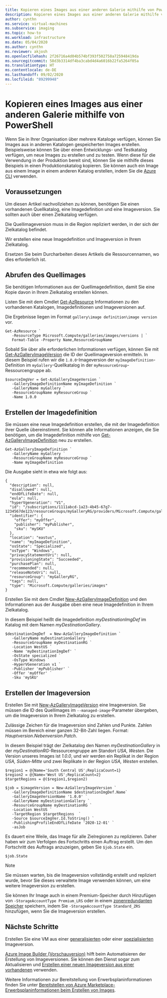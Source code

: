 ```yaml
---
title: Kopieren eines Images aus einer anderen Galerie mithilfe von PowerShell
description: Kopieren eines Images aus einer anderen Galerie mithilfe von Azure PowerShell.
author: cynthn
ms.service: virtual-machines
ms.subservice: imaging
ms.topic: how-to
ms.workload: infrastructure
ms.date: 05/04/2020
ms.author: cynthn
ms.reviewer: akjosh
ms.openlocfilehash: 2f26716a4d04b574bf393f502758a725948419da
ms.sourcegitcommit: 58d3b3314df4ba3cabd4d4a6016b22fa5264f05a
ms.translationtype: HT
ms.contentlocale: de-DE
ms.lasthandoff: 09/02/2020
ms.locfileid: "89299948"
---
```

# <a name="copy-an-image-from-another-gallery-using-powershell"></a>Kopieren eines Images aus einer anderen Galerie mithilfe von PowerShell

Wenn Sie in Ihrer Organisation über mehrere Kataloge verfügen, können Sie Images aus in anderen Katalogen gespeicherten Images erstellen. Beispielsweise können Sie über einen Entwicklungs- und Testkatalog verfügen, um neue Images zu erstellen und zu testen. Wenn diese für die Verwendung in der Produktion bereit sind, können Sie sie mithilfe dieses Beispiels in einen Produktionskatalog kopieren. Sie können auch ein Image aus einem Image in einem anderen Katalog erstellen, indem Sie die [Azure CLI](image-version-another-gallery-cli.md) verwenden.


## <a name="before-you-begin"></a>Voraussetzungen

Um diesen Artikel nachvollziehen zu können, benötigen Sie einen vorhandenen Quellkatalog, eine Imagedefinition und eine Imageversion. Sie sollten auch über einen Zielkatalog verfügen. 

Die Quellimageversion muss in die Region repliziert werden, in der sich der Zielkatalog befindet. 

Wir erstellen eine neue Imagedefinition und Imageversion in Ihrem Zielkatalog.


Ersetzen Sie beim Durcharbeiten dieses Artikels die Ressourcennamen, wo dies erforderlich ist.


## <a name="get-the-source-image"></a>Abrufen des Quellimages 

Sie benötigen Informationen aus der Quellimagedefinition, damit Sie eine Kopie davon in Ihrem Zielkatalog erstellen können.

Listen Sie mit dem Cmdlet [Get-AzResource](/powershell/module/az.resources/get-azresource) Informationen zu den vorhandenen Katalogen, Imagedefinitionen und Imageversionen auf.

Die Ergebnisse liegen im Format `gallery\image definition\image version` vor.

```azurepowershell-interactive
Get-AzResource `
   -ResourceType Microsoft.Compute/galleries/images/versions | `
   Format-Table -Property Name,ResourceGroupName
```

Sobald Sie über alle erforderlichen Informationen verfügen, können Sie mit [Get-AzGalleryImageVersion](/powershell/module/az.compute/get-azgalleryimageversion) die ID der Quellimageversion ermitteln. In diesem Beispiel rufen wir die `1.0.0`-Imageversion der `myImageDefinition`-Definition im `myGallery`-Quellkatalog in der `myResourceGroup`-Ressourcengruppe ab.

```azurepowershell-interactive
$sourceImgVer = Get-AzGalleryImageVersion `
   -GalleryImageDefinitionName myImageDefinition `
   -GalleryName myGallery `
   -ResourceGroupName myResourceGroup `
   -Name 1.0.0
```


## <a name="create-the-image-definition"></a>Erstellen der Imagedefinition 

Sie müssen eine neue Imagedefinition erstellen, die mit der Imagedefinition ihrer Quelle übereinstimmt. Sie können alle Informationen anzeigen, die Sie benötigen, um die Imagedefinition mithilfe von [Get-AzGalleryImageDefinition](/powershell/module/az.compute/get-azgalleryimagedefinition) neu zu erstellen.

```azurepowershell-interactive
Get-AzGalleryImageDefinition `
   -GalleryName myGallery `
   -ResourceGroupName myResourceGroup `
   -Name myImageDefinition
```


Die Ausgabe sieht in etwa wie folgt aus:

```output
{
  "description": null,
  "disallowed": null,
  "endOfLifeDate": null,
  "eula": null,
  "hyperVgeneration": "V1",
  "id": "/subscriptions/1111abcd-1a23-4b45-67g7-1234567de123/resourceGroups/myGalleryRG/providers/Microsoft.Compute/galleries/myGallery/images/myImageDefinition",
  "identifier": {
    "offer": "myOffer",
    "publisher": "myPublisher",
    "sku": "mySKU"
  },
  "location": "eastus",
  "name": "myImageDefinition",
  "osState": "Specialized",
  "osType": "Windows",
  "privacyStatementUri": null,
  "provisioningState": "Succeeded",
  "purchasePlan": null,
  "recommended": null,
  "releaseNoteUri": null,
  "resourceGroup": "myGalleryRG",
  "tags": null,
  "type": "Microsoft.Compute/galleries/images"
}
```

Erstellen Sie mit dem Cmdlet [New-AzGalleryImageDefinition](/powershell/module/az.compute/new-azgalleryimageversion) und den Informationen aus der Ausgabe oben eine neue Imagedefinition in Ihrem Zielkatalog.


In diesem Beispiel heißt die Imagedefinition *myDestinationImgDef* im Katalog mit dem Namen *myDestinationGallery*.


```azurepowershell-interactive
$destinationImgDef  = New-AzGalleryImageDefinition `
   -GalleryName myDestinationGallery `
   -ResourceGroupName myDestinationRG `
   -Location WestUS `
   -Name 'myDestinationImgDef' `
   -OsState specialized `
   -OsType Windows `
   -HyperVGeneration v1 `
   -Publisher 'myPublisher' `
   -Offer 'myOffer' `
   -Sku 'mySKU'
```


## <a name="create-the-image-version"></a>Erstellen der Imageversion

Erstellen Sie mit [New-AzGalleryImageVersion](/powershell/module/az.compute/new-azgalleryimageversion) eine Imageversion. Sie müssen die ID des Quellimages im `--managed-image`-Parameter übergeben, um die Imageversion in Ihrem Zielkatalog zu erstellen. 

Zulässige Zeichen für die Imageversion sind Zahlen und Punkte. Zahlen müssen im Bereich einer ganzen 32-Bit-Zahl liegen. Format: *Hauptversion*.*Nebenversion*.*Patch*.

In diesem Beispiel trägt der Zielkatalog den Namen *myDestinationGallery* in der *myDestinationRG*-Ressourcengruppe am Standort *USA, Westen*. Die Version unseres Images ist *1.0.0*, und wir werden ein Replikat in der Region *USA, Süden-Mitte* und zwei Replikate in der Region *USA, Westen* erstellen. 


```azurepowershell-interactive
$region1 = @{Name='South Central US';ReplicaCount=1}
$region2 = @{Name='West US';ReplicaCount=2}
$targetRegions = @($region1,$region2)

$job = $imageVersion = New-AzGalleryImageVersion `
   -GalleryImageDefinitionName $destinationImgDef.Name`
   -GalleryImageVersionName '1.0.0' `
   -GalleryName myDestinationGallery `
   -ResourceGroupName myDestinationRG `
   -Location WestUS `
   -TargetRegion $targetRegions  `
   -Source $sourceImgVer.Id.ToString() `
   -PublishingProfileEndOfLifeDate '2020-12-01' `
   -asJob 
```

Es dauert eine Weile, das Image für alle Zielregionen zu replizieren. Daher haben wir zum Verfolgen des Fortschritts einen Auftrag erstellt. Um den Fortschritt des Auftrags anzuzeigen, geben Sie `$job.State` ein.

```azurepowershell-interactive
$job.State
```

> [!NOTE]
> Sie müssen warten, bis die Imageversion vollständig erstellt und repliziert wurde, bevor Sie dieses verwaltete Image verwenden können, um eine weitere Imageversion zu erstellen.
>
> Sie können Ihr Image auch in einem Premium-Speicher durch Hinzufügen von `-StorageAccountType Premium_LRS` oder in einem [zonenredundanten Speicher](../storage/common/storage-redundancy.md) speichern, indem Sie `-StorageAccountType Standard_ZRS` hinzufügen, wenn Sie die Imageversion erstellen.
>


## <a name="next-steps"></a>Nächste Schritte

Erstellen Sie eine VM aus einer [generalisierten](vm-generalized-image-version-powershell.md) oder einer [spezialisierten](vm-specialized-image-version-powershell.md) Imageversion.

[Azure Image Builder (Vorschauversion)](./linux/image-builder-overview.md) hilft beim Automatisieren der Erstellung von Imageversionen. Sie können den Dienst sogar zum Aktualisieren und [Erstellen einer neuen Imageversion aus einer vorhandenen](./linux/image-builder-gallery-update-image-version.md) verwenden. 

Weitere Informationen zur Bereitstellung von Erwerbsplaninformationen finden Sie unter [Bereitstellen von Azure Marketplace-Erwerbsplaninformationen beim Erstellen von Images](marketplace-images.md).
